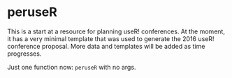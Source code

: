 peruseR
========

This is a start at a resource for planning useR! conferences. At the
moment, it has a very minimal template that was used to generate the 2016 useR! conference proposal. More data and templates will be added as time progresses.

Just one function now: `peruseR` with no args.
